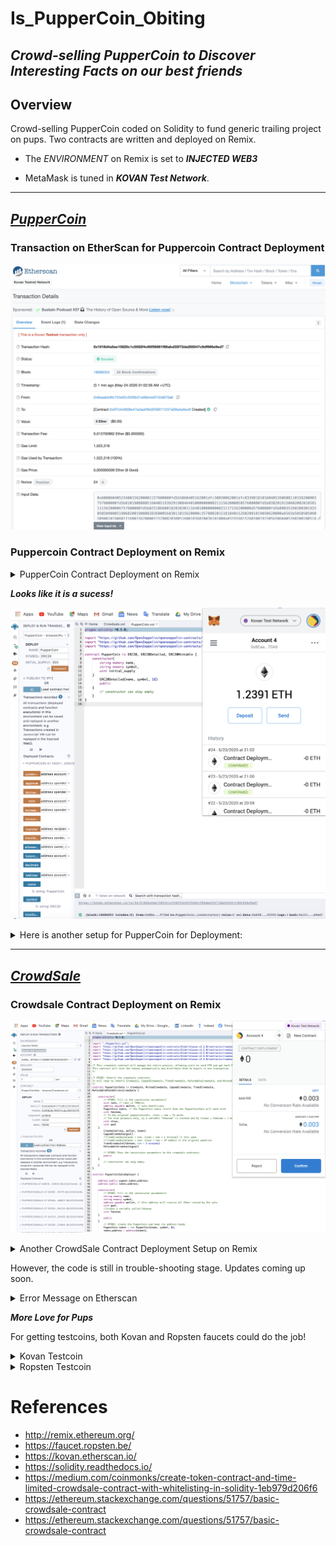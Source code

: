 # Is_PupperCoin_Obiting
## _Crowd-selling PupperCoin to Discover Interesting Facts on our best friends_

## **Overview**
Crowd-selling PupperCoin coded on Solidity to fund generic trailing project on pups. Two contracts are written and deployed on Remix. 

* The _ENVIRONMENT_ on Remix is set to _**INJECTED WEB3**_ 

* MetaMask is tuned in _**KOVAN Test Network**_.

---

## _**[PupperCoin](Code/puppercoin.sol)**_

### **Transaction on EtherScan for Puppercoin Contract Deployment**
![Transaction of puppercoin](Images/tx_etherscan_puppercoin.png)

### **Puppercoin Contract Deployment on Remix**
<details><summary>
PupperCoin Contract Deployment on Remix
</summary>

![PupperCoin Remix Deployment 1](Images/puppercoin_deploy_1.png)

</details>

_**Looks like it is a sucess!**_

![PupperCoin Remix Deployment 2](Images/puppercoin_deploy_2.png)

<details><summary>
Here is another setup for PupperCoin for Deployment:
</summary>

![PupperCoin Deployment](Images/puppercoin_setup2.png)

</details>


---
## _**[CrowdSale](Code/crowdsale.sol)**_

### **Crowdsale Contract Deployment on Remix**

![CrowdSale Deployment](Images/crowdsale_deployment.png)

<details><summary>
Another CrowdSale Contract Deployment Setup on Remix
</summary>

![CrowdSale](Images/crowdsale_setup.png)

</details>

However, the code is still in trouble-shooting stage. Updates coming up soon. 

<details><summary>
Error Message on Etherscan
</summary>

![CrowdSale](Images/crowdsale_error_etherscan.png)

</details>

_**More Love for Pups**_

For getting testcoins, both Kovan and Ropsten faucets could do the job!

<details><summary>
Kovan Testcoin
</summary>

![Kovan Faucet](Images/faucet_kovan.png)

</details>

<details><summary>
Ropsten Testcoin
</summary>

![Ropsten Faucet](Images/faucet_ropsten.png)

</details>

# References
* http://remix.ethereum.org/
* https://faucet.ropsten.be/
* https://kovan.etherscan.io/
* https://solidity.readthedocs.io/
* https://medium.com/coinmonks/create-token-contract-and-time-limited-crowdsale-contract-with-whitelisting-in-solidity-1eb979d206f6
* https://ethereum.stackexchange.com/questions/51757/basic-crowdsale-contract
* https://ethereum.stackexchange.com/questions/51757/basic-crowdsale-contract